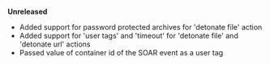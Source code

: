 **Unreleased**
* Added support for password protected archives for 'detonate file' action
* Added support for 'user tags' and 'timeout' for 'detonate file' and 'detonate url' actions
* Passed value of container id of the SOAR event as a user tag
